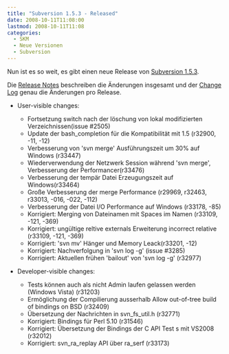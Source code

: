 ```yaml
---
title: "Subversion 1.5.3 - Released"
date: 2008-10-11T11:08:00
lastmod: 2008-10-11T11:08
categories:
  - SKM
  - Neue Versionen
  - Subversion
---
```

Nun ist es so weit, es gibt einen neue Release von [Subversion 1.5.3](http://subversion.tigris.org/servlets/NewsItemView?newsItemID=2164 "Subversion 1.5.3").

Die [Release Notes](http://subversion.tigris.org/svn_1.5_releasenotes.html "Release Notes") beschreiben die Änderungen insgesamt und der 
[Change Log](http://svn.collab.net/repos/svn/tags/1.5.3/CHANGES "Change Log") genau die Änderungen pro Release.


+ User-visible changes:
  + Fortsetzung switch nach der löschung von lokal modifizierten Verzeichnissen(issue #2505)
  + Update der bash_completion für die Kompatibilität mit 1.5 (r32900, -11, -12)
  + Verbesserung von 'svn merge' Ausführungszeit um 30% auf Windows (r33447)
  + Wiederverwendung der Netzwerk Session während 'svn merge', Verbesserung der Performancer(r33476)
  + Verbesserung der tempär Datei Erzeugungszeit auf Windows(r33464)
  + Große Verbesserung der merge Performance (r29969, r32463, r33013, -016, -022, -112)
  + Verbesserung der Datei I/O Performance auf Windows (r33178, -85)
  + Korrigiert: Merging von Dateinamen mit Spaces im Namen  (r33109, -121, -369)
  + Korrigiert: ungültige reltive externals Erweiterung incorrect relative (r33109, -121, -369)
  + Korrigiert: 'svn mv' Hänger und Memory Leack(r33201, -12)
  + Korrigiert: Nachverfolgung in 'svn log -g' (issue #3285)
  + Korrigiert: Aktuellen frühen 'bailout' von 'svn log -g' (r32977)

+ Developer-visible changes:
  + Tests können auch als nicht Admin laufen gelassen werden (Windows Vista) (r31203)
  + Ermöglichung der Compilierung ausserhalb Allow out-of-tree build of bindings on BSD (r32409)
  + Übersetzung der Nachrichten  in svn_fs_util.h (r32771)
  + Korrigiert: Bindings für Perl 5.10 (r31546)
  + Korrigiert: Übersetzung der Bindings der C API Test s mit VS2008 (r32012)
  + Korrigiert: svn_ra_replay API über ra_serf (r33173)

